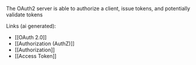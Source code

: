 The OAuth2 server is able to authorize a client, issue tokens, and potentially validate tokens

Links (ai generated):
 - [[OAuth 2.0]]
 - [[Authorization (AuthZ)]]
 - [[Authorization]]
 - [[Access Token]]

